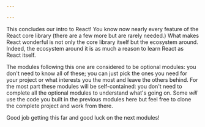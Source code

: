 ```yaml
---

---
```


This concludes our intro to React! You know now nearly every feature of the React core library (there are a few more but are rarely needed.) What makes React wonderful is not only the core library itself but the ecosystem around. Indeed, the ecosystem around it is as much a reason to learn React as React itself.

The modules following this one are considered to be optional modules: you don't need to know all of these; you can just pick the ones you need for your project or what interests you the most and leave the others behind. For the most part these modules will be self-contained: you don't need to complete all the optional modules to understand what's going on. Some _will_ use the code you built in the previous modules here but feel free to clone the complete project and work from there.

Good job getting this far and good luck on the next modules!
